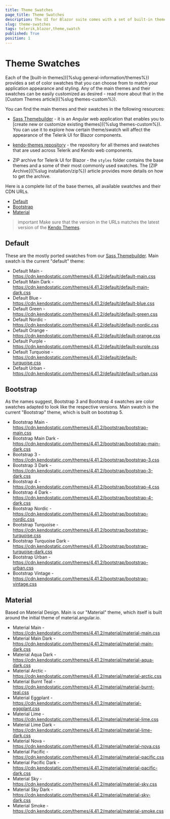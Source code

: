```yaml
---
title: Theme Swatches
page_title: Theme Swatches
description: The UI for Blazor suite comes with a set of built-in themes and themes swatches that you can choose from.
slug: theme-swatches
tags: telerik,blazor,theme,swatch
published: True
position: 1
---
```


# Theme Swatches

Each of the [built-in themes]({%slug general-information/themes%}) provides a set of color swatches that you can choose from to match your application appearance and styling. Any of the main themes and their swatches can be easily customized as desired - read more about that in the [Custom Themes article]({%slug themes-custom%}).

You can find the main themes and their swatches in the following resources:

* [Sass Themebuilder](https://themebuilder.telerik.com/blazor-ui) - it is an Angular web application that enables you to [create new or customize existing themes]({%slug themes-custom%}). You can use it to explore how certain theme/swatch will affect the appearance of the Telerik UI for Blazor components.

* [kendo-themes repository](https://github.com/telerik/kendo-themes) - the repository for all themes and swatches that are used across Telerik and Kendo web components.

* ZIP archive for Telerik UI for Blazor - the `styles` folder contains the base themes and a some of their most commonly used swatches. The [ZIP Archive]({%slug installation/zip%}) article provides more details on how to get the archive.


Here is a complete list of the base themes, all available swatches and their CDN URLs.

* [Default](#default)
* [Bootstrap](#bootstrap)
* [Material](#material)

>important Make sure that the version in the URLs matches the latest version of the [Kendo Themes](https://github.com/telerik/kendo-themes).


## Default

These are the mostly ported swatches from our [Sass Themebuilder](https://themebuilder.telerik.com/blazor-ui). Main swatch is the current "default" theme:

* Default Main - https://cdn.kendostatic.com/themes/4.41.2/default/default-main.css
* Default Main Dark - https://cdn.kendostatic.com/themes/4.41.2/default/default-main-dark.css
* Default Blue - https://cdn.kendostatic.com/themes/4.41.2/default/default-blue.css
* Default Green - https://cdn.kendostatic.com/themes/4.41.2/default/default-green.css
* Default Nordic - https://cdn.kendostatic.com/themes/4.41.2/default/default-nordic.css
* Default Orange - https://cdn.kendostatic.com/themes/4.41.2/default/default-orange.css
* Default Purple - https://cdn.kendostatic.com/themes/4.41.2/default/default-purple.css
* Default Turquoise - https://cdn.kendostatic.com/themes/4.41.2/default/default-turquoise.css
* Default Urban - https://cdn.kendostatic.com/themes/4.41.2/default/default-urban.css


## Bootstrap

As the names suggest, Bootstrap 3 and Bootstrap 4 swatches are color swatches adapted to look like the respective versions. Main swatch is the current "Bootstrap" theme, which is built on bootstrap 5.

* Bootstrap Main - https://cdn.kendostatic.com/themes/4.41.2/bootstrap/bootstrap-main.css
* Bootstrap Main Dark - https://cdn.kendostatic.com/themes/4.41.2/bootstrap/bootstrap-main-dark.css
* Bootstrap 3 - https://cdn.kendostatic.com/themes/4.41.2/bootstrap/bootstrap-3.css
* Bootstrap 3 Dark - https://cdn.kendostatic.com/themes/4.41.2/bootstrap/bootstrap-3-dark.css
* Bootstrap 4 - https://cdn.kendostatic.com/themes/4.41.2/bootstrap/bootstrap-4.css
* Bootstrap 4 Dark - https://cdn.kendostatic.com/themes/4.41.2/bootstrap/bootstrap-4-dark.css
* Bootstrap Nordic - https://cdn.kendostatic.com/themes/4.41.2/bootstrap/bootstrap-nordic.css
* Bootstrap Turquoise - https://cdn.kendostatic.com/themes/4.41.2/bootstrap/bootstrap-turquoise.css
* Bootstrap Turquoise Dark - https://cdn.kendostatic.com/themes/4.41.2/bootstrap/bootstrap-turquoise-dark.css
* Bootstrap Urban - https://cdn.kendostatic.com/themes/4.41.2/bootstrap/bootstrap-urban.css
* Bootstrap Vintage - https://cdn.kendostatic.com/themes/4.41.2/bootstrap/bootstrap-vintage.css


## Material

Based on Material Design. Main is our "Material" theme, which itself is built around the initial theme of material.angular.io.

* Material Main - https://cdn.kendostatic.com/themes/4.41.2/material/material-main.css
* Material Main Dark - https://cdn.kendostatic.com/themes/4.41.2/material/material-main-dark.css
* Material Aqua Dark - https://cdn.kendostatic.com/themes/4.41.2/material/material-aqua-dark.css
* Material Arctic - https://cdn.kendostatic.com/themes/4.41.2/material/material-arctic.css
* Material Burnt Teal - https://cdn.kendostatic.com/themes/4.41.2/material/material-burnt-teal.css
* Material Eggplant - https://cdn.kendostatic.com/themes/4.41.2/material/material-eggplant.css
* Material Lime - https://cdn.kendostatic.com/themes/4.41.2/material/material-lime.css
* Material Lime Dark - https://cdn.kendostatic.com/themes/4.41.2/material/material-lime-dark.css
* Material Nova - https://cdn.kendostatic.com/themes/4.41.2/material/material-nova.css
* Material Pacific - https://cdn.kendostatic.com/themes/4.41.2/material/material-pacific.css
* Material Pacific Dark - https://cdn.kendostatic.com/themes/4.41.2/material/material-pacific-dark.css
* Material Sky - https://cdn.kendostatic.com/themes/4.41.2/material/material-sky.css
* Material Sky Dark - https://cdn.kendostatic.com/themes/4.41.2/material/material-sky-dark.css
* Material Smoke - https://cdn.kendostatic.com/themes/4.41.2/material/material-smoke.css
